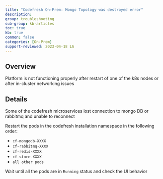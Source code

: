 ```yaml
---
title: "Codefresh On-Prem: Mongo Topology was destroyed error"
description: 
group: troubleshooting
sub-group: kb-articles
toc: true
kb: true
common: false
categories: [On-Prem]
support-reviewed: 2023-04-18 LG
---
```


## Overview

Platform is not functioning properly after restart of one of the k8s nodes or after in-cluster networking issues

## Details

Some of the codefresh microservices lost connection to mongo DB or rabbitmq and unable to reconnect

Restart the pods in the codefresh installation namespace in the following order:

* `cf-mongodb-XXXX`
* `cf-rabbitmq-XXXX`
* `cf-redis-XXXX`
* `cf-store-XXXX`
* `all other pods`

Wait until all the pods are in `Running` status and check the UI behavior
